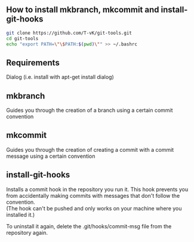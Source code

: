 ## How to install mkbranch, mkcommit and install-git-hooks

```Bash
git clone https://github.com/T-vK/git-tools.git
cd git-tools
echo "export PATH=\"\$PATH:$(pwd)\"" >> ~/.bashrc
```

## Requirements

Dialog (i.e. install with apt-get install dialog)

## mkbranch

Guides you through the creation of a branch using a certain commit convention

## mkcommit

Guides you through the creation of creating a commit with a commit message using a certain convention

## install-git-hooks

Installs a commit hook in the repository you run it. This hook prevents you from accidentally making commits with messages that don't follow the convention.  
(The hook can't be pushed and only works on your machine where you installed it.)

To uninstall it again, delete the .git/hooks/commit-msg file from the repository again.

